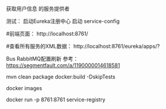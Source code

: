 获取用户信息 的服务提供者

测试：
启动Eureka注册中心
启动 service-config

#前端页面：
http://localhost:8761/

#查看所有服务的XML数据：
http://localhost:8761/eureka/apps/?

Bus RabbitMQ配置刷新
参考：https://segmentfault.com/a/1190000014618581

mvn clean package docker:build -DskipTests

docker images

docker run -p 8761:8761 service-registry

